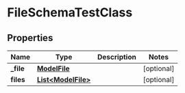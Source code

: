 

# FileSchemaTestClass


## Properties

Name | Type | Description | Notes
------------ | ------------- | ------------- | -------------
**_file** | [**ModelFile**](ModelFile.md) |  |  [optional]
**files** | [**List&lt;ModelFile&gt;**](ModelFile.md) |  |  [optional]



